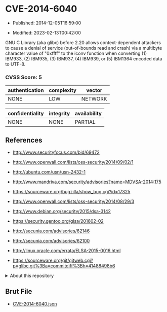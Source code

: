 # CVE-2014-6040

- Published: 2014-12-05T16:59:00

- Modified: 2023-02-13T00:42:00

GNU C Library (aka glibc) before 2.20 allows context-dependent attackers to cause a denial of service (out-of-bounds read and crash) via a multibyte character value of "0xffff" to the iconv function when converting (1) IBM933, (2) IBM935, (3) IBM937, (4) IBM939, or (5) IBM1364 encoded data to UTF-8.

### CVSS Score: **5**

| authentication | complexity | vector |
| --- | --- | --- |
| NONE | LOW | NETWORK |

| confidentiality | integrity | availability |
| --- | --- | --- |
| NONE | NONE | PARTIAL |

## References

* http://www.securityfocus.com/bid/69472

* http://www.openwall.com/lists/oss-security/2014/09/02/1

* http://ubuntu.com/usn/usn-2432-1

* http://www.mandriva.com/security/advisories?name=MDVSA-2014:175

* https://sourceware.org/bugzilla/show_bug.cgi?id=17325

* http://www.openwall.com/lists/oss-security/2014/08/29/3

* http://www.debian.org/security/2015/dsa-3142

* https://security.gentoo.org/glsa/201602-02

* http://secunia.com/advisories/62146

* http://secunia.com/advisories/62100

* http://linux.oracle.com/errata/ELSA-2015-0016.html

* https://sourceware.org/git/gitweb.cgi?p=glibc.git%3Ba=commitdiff%3Bh=41488498b6

<details>
<summary>About this repository</summary> 

  This repository is part of the project [Live Hack CVE](https://github.com/Live-Hack-CVE). Main website can be found [www.live-hack.org](https://www.live-hack.org) 
  
  Made by [Sn0wAlice](https://github.com/Sn0wAlice) for the people that care about security and need to have a feed of the latest CVEs. Hope you enjoy it, don't forget to star the repo and follow me on [Twitter](https://twitter.com/Sn0wAlice) and [Github](https://github.com/Sn0wAlice). And that is my [personnal website](https://www.alice-snow.me/)

  - [Home Page](https://github.com/Live-Hack-CVE)
  - [Framework](https://github.com/Live-Hack-CVE/cve-framework)
  - [CVE database](https://github.com/Live-Hack-CVE/full_database)
  - [Changelog](https://github.com/Live-Hack-CVE/Changelog)
</details>

## Brut File

* [CVE-2014-6040.json](https://raw.githubusercontent.com/Live-Hack-CVE/full_database/main/cves/2014/CVE-2014-6040.json)


